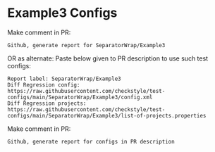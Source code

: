 # Example3 Configs
Make comment in PR:
```
Github, generate report for SeparatorWrap/Example3
```
OR as alternate:
Paste below given to PR description to use such test configs:
```
Report label: SeparatorWrap/Example3
Diff Regression config: https://raw.githubusercontent.com/checkstyle/test-configs/main/SeparatorWrap/Example3/config.xml
Diff Regression projects: https://raw.githubusercontent.com/checkstyle/test-configs/main/SeparatorWrap/Example3/list-of-projects.properties
```
Make comment in PR:
```
Github, generate report for configs in PR description
```
